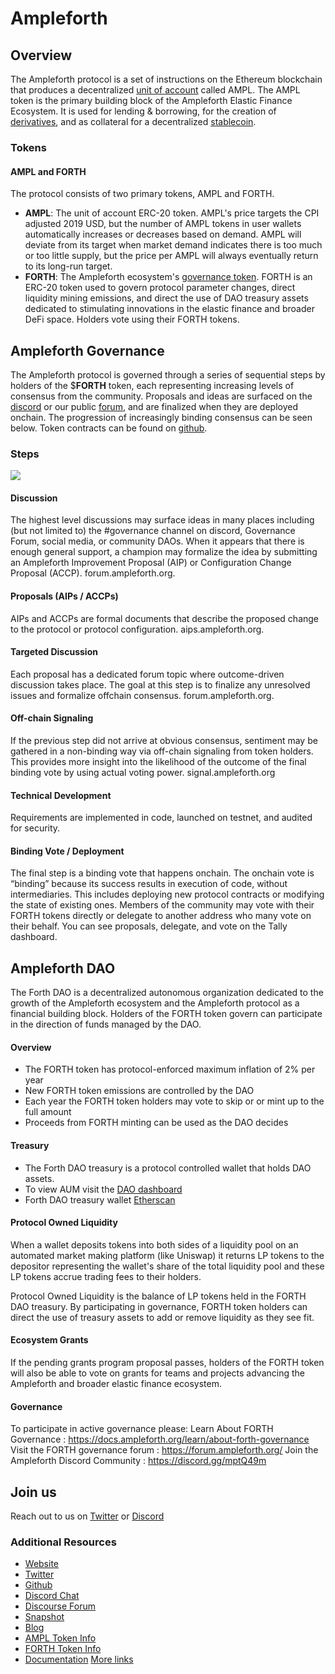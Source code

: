 # Ampleforth

## Overview

The Ampleforth protocol is a set of instructions on the Ethereum blockchain that produces a decentralized [unit of account](https://docs.ampleforth.org/learn/glossary#unit-of-account) called AMPL. The AMPL token is the primary building block of the Ampleforth Elastic Finance Ecosystem. It is used for lending & borrowing, for the creation of [derivatives](https://docs.ampleforth.org/learn/glossary#derivatives), and as collateral for a decentralized [stablecoin](https://docs.ampleforth.org/learn/glossary#stablecoin).

### Tokens
#### AMPL and FORTH
The protocol consists of two primary tokens, AMPL and FORTH.
- **AMPL**:  The unit of account ERC-20 token. AMPL's price targets the CPI adjusted 2019 USD, but the number of AMPL tokens in user wallets automatically increases or decreases based on demand. AMPL will deviate from its target when market demand indicates there is too much or too little supply, but the price per AMPL will always eventually return to its long-run target. 
- **FORTH**:  The Ampleforth ecosystem's [governance token](https://docs.ampleforth.org/learn/about-forth-governance). FORTH is an ERC-20 token used to govern protocol parameter changes, direct liquidity mining emissions, and direct the use of DAO treasury assets dedicated to stimulating innovations in the elastic finance and broader DeFi space. Holders vote using their FORTH tokens.  

## Ampleforth Governance
The Ampleforth protocol is governed through a series of sequential steps by holders of the $**FORTH** token, each representing increasing levels of consensus from the community. Proposals and ideas are surfaced on the [discord](https://discord.gg/mptQ49m) or our public [forum](https://forum.ampleforth.org/), and are finalized when they are deployed onchain. The progression of increasingly binding consensus can be seen below. Token contracts can be found on [github](https://github.com/ampleforth/Forth).

### Steps
![](https://i.imgur.com/yezoWZW.png)

#### Discussion
The highest level discussions may surface ideas in many places including (but not limited to) the #governance channel on discord, Governance Forum, social media, or community DAOs. When it appears that there is enough general support, a champion may formalize the idea by submitting an Ampleforth Improvement Proposal (AIP) or Configuration Change Proposal (ACCP). forum.ampleforth.org.
#### Proposals (AIPs / ACCPs)
AIPs and ACCPs are formal documents that describe the proposed change to the protocol or protocol configuration. aips.ampleforth.org.
#### Targeted Discussion
Each proposal has a dedicated forum topic where outcome-driven discussion takes place. The goal at this step is to finalize any unresolved issues and formalize offchain consensus. forum.ampleforth.org.
#### Off-chain Signaling
If the previous step did not arrive at obvious consensus, sentiment may be gathered in a non-binding way via off-chain signaling from token holders. This provides more insight into the likelihood of the outcome of the final binding vote by using actual voting power. signal.ampleforth.org
#### Technical Development
Requirements are implemented in code, launched on testnet, and audited for security.
#### Binding Vote / Deployment
The final step is a binding vote that happens onchain. The onchain vote is “binding” because its success results in execution of code, without intermediaries. This includes deploying new protocol contracts or modifying the state of existing ones. Members of the community may vote with their FORTH tokens directly or delegate to another address who many vote on their behalf. You can see proposals, delegate, and vote on the Tally dashboard.

## Ampleforth DAO

The Forth DAO is a decentralized autonomous organization dedicated to the growth of the Ampleforth ecosystem and the Ampleforth protocol as a financial building block. Holders of the FORTH token govern can participate in the direction of funds managed by the DAO. 

#### Overview
- The FORTH token has protocol-enforced maximum inflation of 2% per year
- New FORTH token emissions are controlled by the DAO
- Each year the FORTH token holders may vote to skip or or mint up to the full amount
- Proceeds from FORTH minting can be used as the DAO decides
#### Treasury
- The Forth DAO treasury is a protocol controlled wallet that holds DAO assets.
- To view AUM visit the [DAO dashboard](https://www.ampleforth.org/dashboard/dao)
- Forth DAO treasury wallet [Etherscan](https://etherscan.io/address/0x223592a191ecfc7fdc38a9256c3bd96e771539a9)

#### Protocol Owned Liquidity
When a wallet deposits tokens into both sides of a liquidity pool on an automated market making platform (like Uniswap) it returns LP tokens to the depositor representing the wallet's share of the total liquidity pool and these LP tokens accrue trading fees to their holders.  

Protocol Owned Liquidity is the balance of LP tokens held in the FORTH DAO treasury. By participating in governance, FORTH token holders can direct the use of treasury assets to add or remove liquidity as they see fit. 
#### Ecosystem Grants
If the pending grants program proposal passes, holders of the FORTH token will also be able to vote on grants for teams and projects advancing the Ampleforth and broader elastic finance ecosystem. 

#### Governance
To participate in active governance please: 
Learn About FORTH Governance : https://docs.ampleforth.org/learn/about-forth-governance
Visit the FORTH governance forum : https://forum.ampleforth.org/
Join the Ampleforth Discord Community : https://discord.gg/mptQ49m

## Join us

Reach out to us on [Twitter](https://twitter.com/ampleforthorg) or [Discord](https://discord.gg/6Amxhs4)

### Additional Resources

* [Website](https://ampleforth.org)
* [Twitter](https://twitter.com/ampleforthorg)
* [Github](https://https://github.com/ampleforth)
* [Discord Chat](https://discord.gg/6Amxhs4)
* [Discourse Forum](https://forum.ampleforth.org/)
* [Snapshot](https://signal.ampleforth.org)
* [Blog](https://medium.com/ampleforth)
* [AMPL Token Info](https://www.coingecko.com/en/coins/ampleforth)
* [FORTH Token Info](https://www.coingecko.com/en/coins/ampleforth-governance-token)
* [Documentation](https://docs.ampleforth.org/)
[More links](https://docs.ampleforth.org/ecosystem/explore-the-ecosystem)
